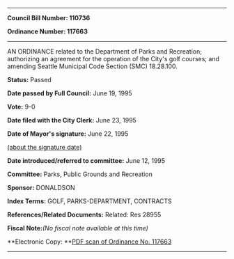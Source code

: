 

********

**Council Bill Number: 110736**
   
**Ordinance Number: 117663**
********

 AN ORDINANCE related to the Department of Parks and Recreation; authorizing an agreement for the operation of the City's golf courses; and amending Seattle Municipal Code Section (SMC) 18.28.100.

**Status:** Passed
   
**Date passed by Full Council:** June 19, 1995
   
**Vote:** 9-0
   
**Date filed with the City Clerk:** June 23, 1995
   
**Date of Mayor's signature:** June 22, 1995
   
[(about the signature date)](/~public/approvaldate.htm)
   
   
   
**Date introduced/referred to committee:** June 12, 1995
   
**Committee:** Parks, Public Grounds and Recreation
   
**Sponsor:** DONALDSON
   
   
**Index Terms:** GOLF, PARKS-DEPARTMENT, CONTRACTS

**References/Related Documents:** Related: Res 28955

**Fiscal Note:**_(No fiscal note available at this time)_

**Electronic Copy: **[PDF scan of Ordinance No. 117663](/~archives/Ordinances/Ord_117663.pdf)

********

